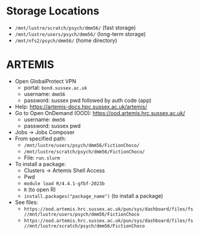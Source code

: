 # Storage Locations

- `/mnt/lustre/scratch/psych/dmm56/`  (fast storage)
- `/mnt/lustre/users/psych/dmm56/`  (long-term storage)
- `/mnt/nfs2/psych/dmm56/` (home directory)

# ARTEMIS

- Open GlobalProtect VPN
  - portal: `bond.sussex.ac.uk`
  - username: `dmm56`
  - password: sussex pwd followed by auth code (app)
- Help: https://artemis-docs.hpc.sussex.ac.uk/artemis/
- Go to Open OnDemand (OOD): https://ood.artemis.hrc.sussex.ac.uk/
  - username: `dmm56`
  - password: sussex pwd
- Jobs -> Jobs Composer
- From specified path: 
  - `/mnt/lustre/users/psych/dmm56/FictionChoco/`
  - `/mnt/lustre/scratch/psych/dmm56/FictionChoco/`
  - File: `run.slurm`
- To install a package:
  - Clusters -> Artemis Shell Access
  - Pwd
  - `module load R/4.4.1-gfbf-2023b`
  - `R` (to open R)
  - `install.packages("package_name")` (to install a package)
- See files: 
  - `https://ood.artemis.hrc.sussex.ac.uk/pun/sys/dashboard/files/fs//mnt/lustre/users/psych/dmm56/FictionChoco`
  - `https://ood.artemis.hrc.sussex.ac.uk/pun/sys/dashboard/files/fs//mnt/lustre/scratch/psych/dmm56/FictionChoco`